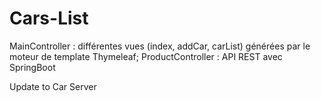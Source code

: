 # Cars-List
MainController : différentes vues (index, addCar, carList) générées par le moteur de template Thymeleaf; 
ProductController : API REST avec SpringBoot

Update to Car Server
